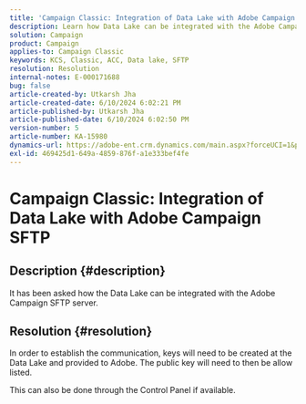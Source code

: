 ```yaml
---
title: 'Campaign Classic: Integration of Data Lake with Adobe Campaign SFTP'
description: Learn how Data Lake can be integrated with the Adobe Campaign SFTP server.
solution: Campaign
product: Campaign
applies-to: Campaign Classic
keywords: KCS, Classic, ACC, Data lake, SFTP
resolution: Resolution
internal-notes: E-000171688
bug: false
article-created-by: Utkarsh Jha
article-created-date: 6/10/2024 6:02:21 PM
article-published-by: Utkarsh Jha
article-published-date: 6/10/2024 6:02:50 PM
version-number: 5
article-number: KA-15980
dynamics-url: https://adobe-ent.crm.dynamics.com/main.aspx?forceUCI=1&pagetype=entityrecord&etn=knowledgearticle&id=33d6db92-5327-ef11-840b-6045bd0298d4
exl-id: 469425d1-649a-4859-876f-a1e333bef4fe
---
```

# Campaign Classic: Integration of Data Lake with Adobe Campaign SFTP

## Description {#description}


It has been asked how the Data Lake can be integrated with the Adobe Campaign SFTP server.


## Resolution {#resolution}


In order to establish the communication, keys will need to be created at the Data Lake and provided to Adobe. The public key will need to then be allow listed.



This can also be done through the Control Panel if available.
